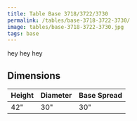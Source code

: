 ```yaml
---
title: Table Base 3718/3722/3730
permalink: /tables/base-3718-3722-3730/
image: tables/base-3718-3722-3730.jpg
tags: base
---
```


hey hey hey


## Dimensions

Height | Diameter | Base Spread
-------|----------|------------
42"    | 30"      | 30"